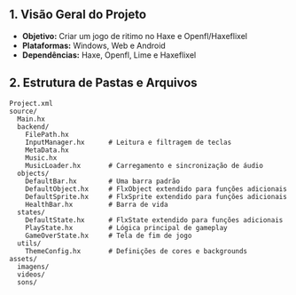## 1. Visão Geral do Projeto
- **Objetivo:** Criar um jogo de ritimo no Haxe e Openfl/Haxeflixel
- **Plataformas:** Windows, Web e Android
- **Dependências:** Haxe, Openfl, Lime e Haxeflixel

## 2. Estrutura de Pastas e Arquivos
```
Project.xml
source/
  Main.hx
  backend/
    FilePath.hx
    InputManager.hx      # Leitura e filtragem de teclas
    MetaData.hx
    Music.hx
    MusicLoader.hx       # Carregamento e sincronização de áudio
  objects/
    DefaultBar.hx        # Uma barra padrão
    DefaultObject.hx     # FlxObject extendido para funções adicionais
    DefaultSprite.hx     # FlxSprite extendido para funções adicionais
    HealthBar.hx         # Barra de vida
  states/
    DefaultState.hx      # FlxState extendido para funções adicionais
    PlayState.hx         # Lógica principal de gameplay
    GameOverState.hx     # Tela de fim de jogo
  utils/
    ThemeConfig.hx       # Definições de cores e backgrounds
assets/
  imagens/
  videos/
  sons/
```
